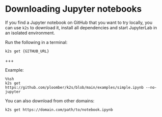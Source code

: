 # Downloading Jupyter notebooks

If you find a Jupyter notebook on GitHub that you want to try locally, you can use `k2s` to download it, install all dependencies and start JupyterLab in an isolated environment.

Run the following in a terminal:

```sh
k2s get {GITHUB_URL}
```

+++

Example:

```{code-cell} ipython3
%%sh
k2s get https://github.com/ploomber/k2s/blob/main/examples/simple.ipynb --no-jupyter
```

You can also download from other domains:

```sh
k2s get https://domain.com/path/to/notebook.ipynb
```
